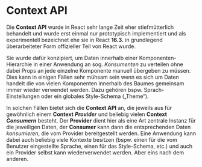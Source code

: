 # Context API

Die **Context API** wurde in React sehr lange Zeit eher stiefmütterlich behandelt und wurde erst einmal nur prototypisch implementiert und als experimentell bezeichnet ehe sie in React **16.3.** in grundlegend überarbeiteter Form offizieller Teil von React wurde. 

Sie wurde dafür konzipiert, um Daten innerhalb einer Komponenten-Hierarchie in einer Anwendung an sog. _Konsumenten_ zu verteilen ohne dabei Props an jede einzelne Komponente manuell übergeben zu müssen. Dies kann in einigen Fällen sehr mühsam sein wenn es sich um Daten handelt die von vielen Komponenten innerhalb des Baumes gemeinsam immer wieder verwendet werden. Dazu gehören bspw. Sprach-Einstellungen oder ein globales Style-Schema \(„Theme“\).

In solchen Fällen bietet sich die **Context API** an, die jeweils aus für gewöhnlich einem **Context** _**Provider**_ und beliebig vielen **Context** _**Consumern**_ besteht. Der **Provider** dient hier als eine Art zentrale Instanz für die jeweiligen Daten, der **Consumer** kann dann die entsprechenden Daten _konsumieren_, die vom Provider bereitgestellt werden. Eine Anwendung kann dabei auch beliebig viele Kontexte besitzen \(bspw. einen für die vom Benutzer eingestellte Sprache, einen für das Style-Schema, etc.\) und auch ein Provider selbst kann wiederverwendet werden. Aber eins nach dem anderen.




